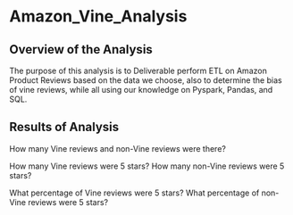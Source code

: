 # Amazon_Vine_Analysis
## Overview of the Analysis
The purpose of this analysis is to Deliverable perform ETL on Amazon Product Reviews based on the data we choose, also to determine the bias of vine reviews, while all using our knowledge on Pyspark, Pandas, and SQL.
## Results of Analysis
How many Vine reviews and non-Vine reviews were there?

How many Vine reviews were 5 stars? How many non-Vine reviews were 5 stars?

What percentage of Vine reviews were 5 stars? What percentage of non-Vine reviews were 5 stars?
